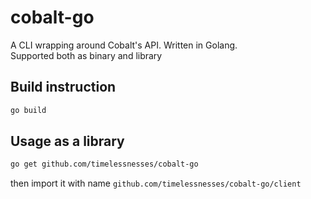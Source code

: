 # cobalt-go

A CLI wrapping around Cobalt's API. Written in Golang.  
Supported both as binary and library

## Build instruction

```sh
go build
```

## Usage as a library

```sh
go get github.com/timelessnesses/cobalt-go
```
then import it with name `github.com/timelessnesses/cobalt-go/client`


